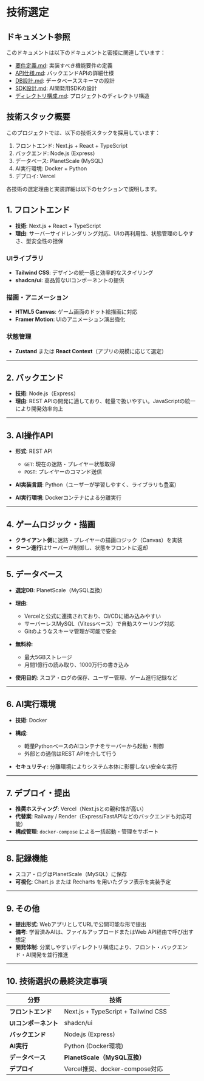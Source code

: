 # 技術選定

## ドキュメント参照

このドキュメントは以下のドキュメントと密接に関連しています：

- [要件定義.md](./要件定義.md): 実装すべき機能要件の定義
- [API仕様.md](./API仕様.md): バックエンドAPIの詳細仕様
- [DB設計.md](./DB設計.md): データベーススキーマの設計
- [SDK設計.md](./SDK設計.md): AI開発用SDKの設計
- [ディレクトリ構成.md](./ディレクトリ構成.md): プロジェクトのディレクトリ構造

## 技術スタック概要

このプロジェクトでは、以下の技術スタックを採用しています：

1. フロントエンド: Next.js + React + TypeScript
2. バックエンド: Node.js (Express)
3. データベース: PlanetScale (MySQL)
4. AI実行環境: Docker + Python
5. デプロイ: Vercel

各技術の選定理由と実装詳細は以下のセクションで説明します。

## 1. フロントエンド

* **技術**: Next.js + React + TypeScript
* **理由**: サーバーサイドレンダリング対応、UIの再利用性、状態管理のしやすさ、型安全性の担保

### UIライブラリ

* **Tailwind CSS**: デザインの統一感と効率的なスタイリング
* **shadcn/ui**: 高品質なUIコンポーネントの提供

### 描画・アニメーション

* **HTML5 Canvas**: ゲーム画面のドット絵描画に対応
* **Framer Motion**: UIのアニメーション演出強化

### 状態管理

* **Zustand** または **React Context**（アプリの規模に応じて選定）

---

## 2. バックエンド

* **技術**: Node.js（Express）
* **理由**: REST APIの開発に適しており、軽量で扱いやすい。JavaScriptの統一により開発効率向上

---

## 3. AI操作API

* **形式**: REST API

  * `GET`: 現在の迷路・プレイヤー状態取得
  * `POST`: プレイヤーのコマンド送信
* **AI実装言語**: Python（ユーザーが学習しやすく、ライブラリも豊富）
* **AI実行環境**: Dockerコンテナによる分離実行

---

## 4. ゲームロジック・描画

* **クライアント側**に迷路・プレイヤーの描画ロジック（Canvas）を実装
* **ターン進行**はサーバーが制御し、状態をフロントに返却

---

## 5. データベース

* **選定DB**: PlanetScale（MySQL互換）
* **理由**:

  * Vercelと公式に連携されており、CI/CDに組み込みやすい
  * サーバーレスMySQL（Vitessベース）で自動スケーリング対応
  * Gitのようなスキーマ管理が可能で安全
* **無料枠**:

  * 最大5GBストレージ
  * 月間1億行の読み取り、1000万行の書き込み
* **使用目的**: スコア・ログの保存、ユーザー管理、ゲーム進行記録など

---

## 6. AI実行環境

* **技術**: Docker
* **構成**:

  * 軽量PythonベースのAIコンテナをサーバーから起動・制御
  * 外部との通信はREST APIを介して行う
* **セキュリティ**: 分離環境によりシステム本体に影響しない安全な実行

---

## 7. デプロイ・提出

* **推奨ホスティング**: Vercel（Next.jsとの親和性が高い）
* **代替案**: Railway / Render（Express/FastAPIなどのバックエンドも対応可能）
* **構成管理**: `docker-compose` による一括起動・管理をサポート

---

## 8. 記録機能

* スコア・ログはPlanetScale（MySQL）に保存
* **可視化**: Chart.js または Recharts を用いたグラフ表示を実装予定

---

## 9. その他

* **提出形式**: WebアプリとしてURLで公開可能な形で提出
* **備考**: 学習済みAIは、ファイルアップロードまたはWeb API経由で呼び出す想定
* **開発体制**: 分業しやすいディレクトリ構成により、フロント・バックエンド・AI開発を並行推進

---

## 10. 技術選択の最終決定事項

| 分野            | 技術                                  |
| ------------- | ----------------------------------- |
| **フロントエンド**   | Next.js + TypeScript + Tailwind CSS |
| **UIコンポーネント** | shadcn/ui                           |
| **バックエンド**    | Node.js (Express)                   |
| **AI実行**      | Python (Docker環境)                   |
| **データベース**    | **PlanetScale（MySQL互換）**            |
| **デプロイ**      | Vercel推奨、docker-compose対応           |
